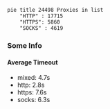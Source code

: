 
```mermaid
pie title 24498 Proxies in list
    "HTTP" : 17715
    "HTTPS": 5860
    "SOCKS" : 4619
```

### Some Info
#### Average Timeout

- mixed: 4.7s
- http: 2.8s
- https: 7.6s
- socks: 6.3s